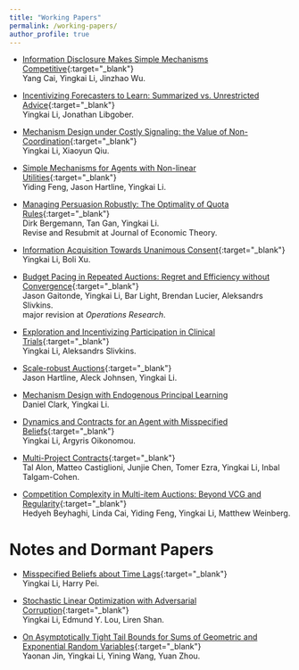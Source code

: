 ```yaml
---
title: "Working Papers"
permalink: /working-papers/
author_profile: true
---
```


* [Information Disclosure Makes Simple Mechanisms Competitive](https://arxiv.org/abs/2502.17809){:target="_blank"}  
Yang Cai, Yingkai Li, Jinzhao Wu.

* [Incentivizing Forecasters to Learn: Summarized vs. Unrestricted Advice](https://yingkai-li.github.io/files/drafts/Dynamic_Scoring.pdf){:target="_blank"}  
Yingkai Li, Jonathan Libgober.

<!-- * [Mechanism Design under Costly Signaling: the Value of Non-Coordination](https://arxiv.org/abs/2302.09168){:target="_blank"}  
Yingkai Li, Xiaoyun Qiu. -->

* [Mechanism Design under Costly Signaling: the Value of Non-Coordination](https://yingkai-li.github.io/files/drafts/non-coordination.pdf){:target="_blank"}  
Yingkai Li, Xiaoyun Qiu.

* [Simple Mechanisms for Agents with Non-linear Utilities](https://arxiv.org/abs/2003.00545){:target="_blank"}  
Yiding Feng, Jason Hartline, Yingkai Li.

* [Managing Persuasion Robustly: The Optimality of Quota Rules](https://arxiv.org/abs/2310.10024){:target="_blank"}  
Dirk Bergemann, Tan Gan, Yingkai Li.  
Revise and Resubmit at Journal of Economic Theory.

* [Information Acquisition Towards Unanimous Consent](https://arxiv.org/abs/2405.18521){:target="_blank"}  
Yingkai Li, Boli Xu.

* [Budget Pacing in Repeated Auctions: Regret and Efficiency without Convergence](https://arxiv.org/abs/2205.08674){:target="_blank"}  
Jason Gaitonde, Yingkai Li, Bar Light, Brendan Lucier, Aleksandrs Slivkins.  
major revision at *Operations Research*.

* [Exploration and Incentivizing Participation in Clinical Trials](https://arxiv.org/abs/2202.06191){:target="_blank"}  
Yingkai Li, Aleksandrs Slivkins. 

* [Scale-robust Auctions](https://yingkai-li.github.io/files/drafts/scale.pdf){:target="_blank"}  
Jason Hartline, Aleck Johnsen, Yingkai Li.

* [Mechanism Design with Endogenous Principal Learning](https://yingkai-li.github.io/files/drafts/principal_learning.pdf)  
Daniel Clark, Yingkai Li.  

* [Dynamics and Contracts for an Agent with Misspecified Beliefs](https://arxiv.org/abs/2405.20423){:target="_blank"}  
Yingkai Li, Argyris Oikonomou.

* [Multi-Project Contracts](){:target="_blank"}  
Tal Alon, Matteo Castiglioni, Junjie Chen, Tomer Ezra, Yingkai Li, Inbal Talgam-Cohen.

* [Competition Complexity in Multi-item Auctions: Beyond VCG and Regularity](){:target="_blank"}  
Hedyeh Beyhaghi, Linda Cai, Yiding Feng, Yingkai Li, Matthew Weinberg.

# Notes and Dormant Papers

* [Misspecified Beliefs about Time Lags](https://arxiv.org/abs/2012.07238){:target="_blank"}  
Yingkai Li, Harry Pei. 

* [Stochastic Linear Optimization with Adversarial Corruption](https://arxiv.org/abs/1909.02109){:target="_blank"}  
Yingkai Li, Edmund Y. Lou, Liren Shan.

* [On Asymptotically Tight Tail Bounds for Sums of Geometric and Exponential Random Variables](https://arxiv.org/abs/1902.02852){:target="_blank"}  
Yaonan Jin, Yingkai Li, Yining Wang, Yuan Zhou.
